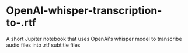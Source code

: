 # OpenAI-whisper-transcription-to-.rtf
A short Jupiter notebook that uses OpenAi's whisper model to transcribe audio files into .rtf subtitle files
